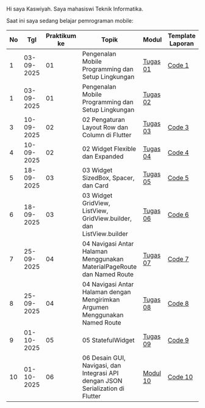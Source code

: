 Hi saya Kaswiyah. 
Saya mahasiswi Teknik Informatika.

Saat ini saya sedang belajar pemrograman mobile:

| No  | Tgl  | Praktikum ke  | Topik  | Modul | Template Laporan |
| ------------ | ------------ | ------------ | ------------ | ------------ | ------------ | 
|  1 | 03-09-2025  | 01  | Pengenalan Mobile Programming dan Setup Lingkungan  | [Tugas 01](https://drive.google.com/file/d/1gkSyEsTfNp9OPXxcjoRGD5ERcOQTJzjX/view?usp=drive_link) |[Code 1](https://github.com/kaswiyah25/Widget-Row-dan-Column)
|  1 | 03-09-2025  | 01  | Pengenalan Mobile Programming dan Setup Lingkungan  | [Tugas 02](https://drive.google.com/file/d/1tv3RoHt-JgEK1CeAdiYun43wsrSzGq7F/view?usp=drive_link) |
| 3 |	10-09-2025 | 02	| 02	Pengaturan Layout Row dan Column di Flutter |	[Tugas 03](https://drive.google.com/file/d/1_lc4PsQIGMVyI0op2DEaCsp94dkZkPck/view?usp=drive_link) | [Code 3](https://github.com/kaswiyah25/Layout-Row-dan-Column-di-Flutter-)
| 4 |	10-09-2025 | 02 |	02	Widget Flexible dan Expanded	 | [Tugas 04](https://drive.google.com/file/d/1rrqFeN6FCupcyxpJKp1kDemrj27GXU7d/view?usp=drive_link) | [Code 4](https://github.com/kaswiyah25/Widget-Flexible-dan-Expanded-)
| 5	| 18-09-2025 | 03 |	03	Widget SizedBox, Spacer, dan Card |	[Tugas 05](https://drive.google.com/file/d/1ONtlGa0-KYBP1DkiOeWFvYZIxaXRk5yL/view?usp=drive_link) | [Code 5](https://github.com/kaswiyah25/Widget-GridView-ListView-GridView.builder-dan-ListView.builder-)
| 6 | 18-09-2025 | 03 |	03	Widget GridView, ListView, GridView.builder, dan ListView.builder |	[Tugas 06](https://drive.google.com/file/d/1-f3Q7xjumFxWN0w24-qeNsJaKUPXTLyI/view?usp=drive_link) | [Code 6](https://github.com/kaswiyah25/Widget-GridView-ListView-GridView.builder-dan-ListView.builder-)
| 7 |	25-09-2025 | 04 |	04	Navigasi Antar Halaman Menggunakan MaterialPageRoute dan Named Route |	[Tugas 07](https://drive.google.com/file/d/1Jrz_GQXMLNn7W_NvHIShl_KJhjuUVS-f/view?usp=drive_link) | [Code 7](https://github.com/kaswiyah25/Navigasi-Antar-Halaman-Menggunakan-MaterialPageRoute-dan-Named-Route)
| 8 |	25-09-2025 | 04 |	04	Navigasi Antar Halaman dengan Mengirimkan Argumen Menggunakan Named Route | [Tugas 08](https://drive.google.com/file/d/1QWguEIMTJXrmAnBMJ9fq1a6XWVSy-1Fv/view?usp=drive_link) | [Code 8](https://github.com/kaswiyah25/Navigasi-Antar-Halaman-dengan-Mengirimkan-Argumen-Menggunakan-Named-Route)
| 9 | 01-10-2025 |	05 |	05	StatefulWidget | 	[Tugas 09](https://drive.google.com/file/d/1AUE472Cx5azT29rPzXZ6e_eaUPO_IMz7/view?usp=drive_link) | [Code 9](https://github.com/kaswiyah25/StatefulWidget-)
| 10 | 01-10-2025 |	06 |	06	Desain GUI, Navigasi, dan Integrasi API dengan JSON Serialization di Flutter |	[Modul 10](https://drive.google.com/file/d/1nf24J9BdPTsmLdKDdBPKSqlsmkJZ5JzC/view?usp=drive_link) | [Code 10](https://github.com/kaswiyah25/Desain-GUI-Navigasi-dan-Integrasi-API-dengan-JSON-Serialization-di-Flutter)
